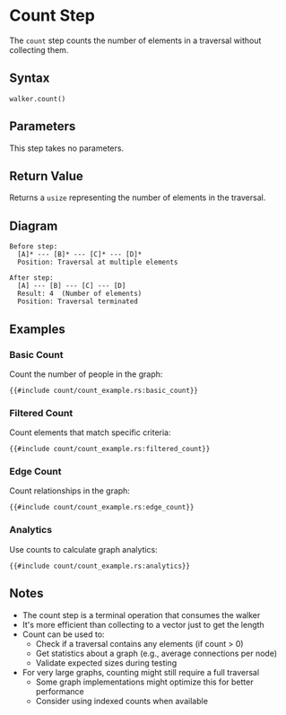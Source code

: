 # Count Step

The `count` step counts the number of elements in a traversal without collecting them.

## Syntax

```rust,noplayground
walker.count()
```

## Parameters

This step takes no parameters.

## Return Value

Returns a `usize` representing the number of elements in the traversal.

## Diagram

```bob
Before step:
  [A]* --- [B]* --- [C]* --- [D]*
  Position: Traversal at multiple elements

After step:
  [A] --- [B] --- [C] --- [D]
  Result: 4  (Number of elements)
  Position: Traversal terminated
```

## Examples

### Basic Count

Count the number of people in the graph:

```rust,noplayground
{{#include count/count_example.rs:basic_count}}
```

### Filtered Count

Count elements that match specific criteria:

```rust,noplayground
{{#include count/count_example.rs:filtered_count}}
```

### Edge Count

Count relationships in the graph:

```rust,noplayground
{{#include count/count_example.rs:edge_count}}
```

### Analytics

Use counts to calculate graph analytics:

```rust,noplayground
{{#include count/count_example.rs:analytics}}
```

## Notes

- The count step is a terminal operation that consumes the walker
- It's more efficient than collecting to a vector just to get the length
- Count can be used to:
    - Check if a traversal contains any elements (if count > 0)
    - Get statistics about a graph (e.g., average connections per node)
    - Validate expected sizes during testing
- For very large graphs, counting might still require a full traversal
    - Some graph implementations might optimize this for better performance
    - Consider using indexed counts when available